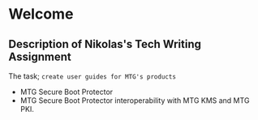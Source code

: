 # Welcome

## Description of Nikolas's Tech Writing Assignment

The task;
`create user guides for MTG's products` <br>

- MTG Secure Boot Protector <br>
- MTG Secure Boot Protector interoperability with MTG KMS and MTG PKI.
